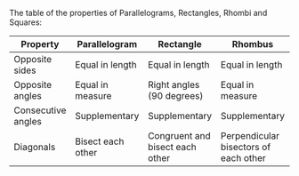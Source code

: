 The table of the properties of Parallelograms, Rectangles, Rhombi and Squares:

| Property       | Parallelogram                                     | Rectangle                                        | Rhombus                                      | Square                                |
|----------------|---------------------------------------------------|---------------------------------------------------|----------------------------------------------|---------------------------------------|
| Opposite sides | Equal in length                                    | Equal in length                                    | Equal in length                              | Equal in length                        |
| Opposite angles| Equal in measure                                   | Right angles (90 degrees)                          | Equal in measure                             | Right angles (90 degrees)              |
| Consecutive angles | Supplementary                                 | Supplementary                                      | Supplementary                                 | Supplementary                          |
| Diagonals      | Bisect each other                                 | Congruent and bisect each other                     | Perpendicular bisectors of each other       | Congruent and bisect each other       |

